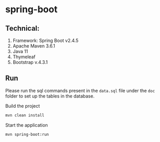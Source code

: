 # spring-boot
## Technical:

1. Framework: Spring Boot v2.4.5
2. Apache Maven 3.6.1
3. Java 11
4. Thymeleaf
5. Bootstrap v.4.3.1

## Run

Please run the sql commands present in the ``` data.sql ``` file under the ``` doc ``` folder to set up the tables in the database.

Build the project

```bash
mvn clean install
```
Start the application

```bash
mvn spring-boot:run
```

